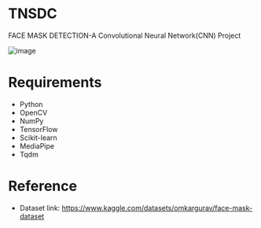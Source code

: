 # TNSDC

FACE MASK DETECTION-A Convolutional Neural Network(CNN) Project

![image](https://github.com/SubashR47/TNSDC/assets/146118588/bf74f8b1-cc75-48fd-a5b4-c22efb0d2481)

# Requirements

- Python
- OpenCV
- NumPy
- TensorFlow
- Scikit-learn
- MediaPipe
- Tqdm

# Reference
- Dataset link: https://www.kaggle.com/datasets/omkargurav/face-mask-dataset


